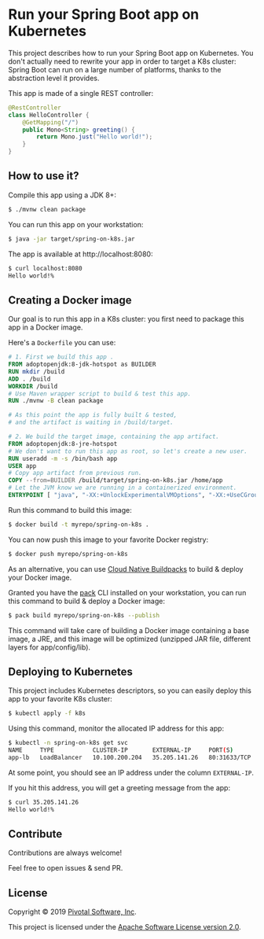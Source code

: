 # Run your Spring Boot app on Kubernetes

This project describes how to run your Spring Boot app on Kubernetes.
You don't actually need to rewrite your app in order to target a K8s
cluster: Spring Boot can run on a large number of platforms, thanks to
the abstraction level it provides.

This app is made of a single REST controller:
```java
@RestController
class HelloController {
    @GetMapping("/")
    public Mono<String> greeting() {
        return Mono.just("Hello world!");
    }
}
```

## How to use it?

Compile this app using a JDK 8+:
```bash
$ ./mvnw clean package
```

You can run this app on your workstation:
```bash
$ java -jar target/spring-on-k8s.jar
```

The app is available at http://localhost:8080:
```bash
$ curl localhost:8080
Hello world!%
```

## Creating a Docker image

Our goal is to run this app in a K8s cluster: you first need to package
this app in a Docker image.

Here's a `Dockerfile` you can use:
```Dockerfile
# 1. First we build this app .
FROM adoptopenjdk:8-jdk-hotspot as BUILDER
RUN mkdir /build
ADD . /build
WORKDIR /build
# Use Maven wrapper script to build & test this app.
RUN ./mvnw -B clean package

# As this point the app is fully built & tested,
# and the artifact is waiting in /build/target.

# 2. We build the target image, containing the app artifact.
FROM adoptopenjdk:8-jre-hotspot
# We don't want to run this app as root, so let's create a new user.
RUN useradd -m -s /bin/bash app
USER app
# Copy app artifact from previous run.
COPY --from=BUILDER /build/target/spring-on-k8s.jar /home/app
# Let the JVM know we are running in a containerized environment.
ENTRYPOINT [ "java", "-XX:+UnlockExperimentalVMOptions", "-XX:+UseCGroupMemoryLimitForHeap", "-jar", "/home/app/spring-on-k8s.jar" ]
```

Run this command to build this image:
```bash
$ docker build -t myrepo/spring-on-k8s .
```

You can now push this image to your favorite Docker registry:
```bash
$ docker push myrepo/spring-on-k8s
```

As an alternative, you can use [Cloud Native Buildpacks](https://buildpacks.io)
to build & deploy your Docker image.

Granted you have the [pack](https://github.com/buildpack/pack) 
CLI installed on your workstation, you can run this command
to build & deploy a Docker image:
```bash
$ pack build myrepo/spring-on-k8s --publish
```

This command will take care of building a Docker image containing
a base image, a JRE, and this image will be optimized (unzipped
JAR file, different layers for app/config/lib).

## Deploying to Kubernetes

This project includes Kubernetes descriptors, so you can easily deploy
this app to your favorite K8s cluster:
```bash
$ kubectl apply -f k8s
```

Using this command, monitor the allocated IP address for this app:
```bash
$ kubectl -n spring-on-k8s get svc
NAME     TYPE           CLUSTER-IP       EXTERNAL-IP     PORT(S)        AGE
app-lb   LoadBalancer   10.100.200.204   35.205.141.26   80:31633/TCP   90s
```

At some point, you should see an IP address under the column `EXTERNAL-IP`.

If you hit this address, you will get a greeting message from the app:
```bash
$ curl 35.205.141.26
Hello world!%
```

## Contribute

Contributions are always welcome!

Feel free to open issues & send PR.

## License

Copyright &copy; 2019 [Pivotal Software, Inc](https://pivotal.io).

This project is licensed under the [Apache Software License version 2.0](https://www.apache.org/licenses/LICENSE-2.0).
